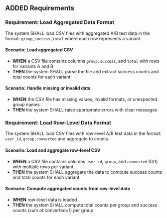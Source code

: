 ## ADDED Requirements
### Requirement: Load Aggregated Data Format
The system SHALL load CSV files with aggregated A/B test data in the format: `group,success,total` where each row represents a variant.

#### Scenario: Load aggregated CSV
- **WHEN** a CSV file contains columns `group`, `success`, and `total` with rows for variants A and B
- **THEN** the system SHALL parse the file and extract success counts and total counts for each variant

#### Scenario: Handle missing or invalid data
- **WHEN** the CSV file has missing values, invalid formats, or unexpected group names
- **THEN** the system SHALL raise appropriate errors with clear messages

### Requirement: Load Row-Level Data Format
The system SHALL load CSV files with row-level A/B test data in the format: `user_id,group,converted` and aggregate to counts.

#### Scenario: Load and aggregate row-level CSV
- **WHEN** a CSV file contains columns `user_id`, `group`, and `converted` (0/1) with multiple rows per variant
- **THEN** the system SHALL aggregate the data to compute success counts and total counts for each variant

#### Scenario: Compute aggregated counts from row-level data
- **WHEN** row-level data is loaded
- **THEN** the system SHALL compute total counts per group and success counts (sum of converted=1) per group

